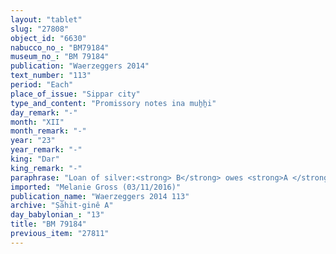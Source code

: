 ```yaml
---
layout: "tablet"
slug: "27808"
object_id: "6630"
nabucco_no_: "BM79184"
museum_no_: "BM 79184"
publication: "Waerzeggers 2014"
text_number: "113"
period: "Each"
place_of_issue: "Sippar city"
type_and_content: "Promissory notes ina muẖẖi"
day_remark: "-"
month: "XII"
month_remark: "-"
year: "23"
year_remark: "-"
king: "Dar"
king_remark: "-"
paraphrase: "Loan of silver:<strong> B</strong> owes <strong>A </strong>4 shekels of white cut silver without stamp-mark (<em>kaspu peṣ&ucirc; nuhhutu &scaron;a lā ginne</em>) by 1/8 alloy (<em>bitqu</em>) per shekel. He will pay the silver on the [x] day of Addar (XII). 4 witnesses and the scribe.<br /> &nbsp;<br /> <strong>A</strong> = Bēl-nāṣir/Bēl-uballiṭ//Ṣāhit-gin&ecirc;; <strong>B</strong> = Bēl-ittannu/Itti-&Scaron;ama&scaron;-balāṭu = Nidintu/Bēl-ēṭir-nap&scaron;āti; Scribe = Nidintu/Bēl-ēṭir-nap&scaron;ati<br /> &nbsp;"
imported: "Melanie Gross (03/11/2016)"
publication_name: "Waerzeggers 2014 113"
archive: "Ṣāhit-ginê A"
day_babylonian_: "13"
title: "BM 79184"
previous_item: "27811"
---
```

